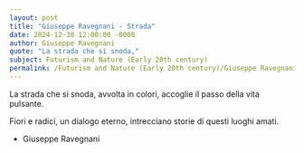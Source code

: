 ```yaml
---
layout: post
title: "Giuseppe Ravegnani - Strada"
date: 2024-12-30 12:00:00 -0000
author: Giuseppe Ravegnani
quote: "La strada che si snoda,"
subject: Futurism and Nature (Early 20th century)
permalink: /Futurism and Nature (Early 20th century)/Giuseppe Ravegnani/Giuseppe Ravegnani - Strada
---
```


La strada che si snoda,
   avvolta in colori,
   accoglie il passo
   della vita pulsante.

Fiori e radici,
   un dialogo eterno,
   intrecciano storie
   di questi luoghi amati.

- Giuseppe Ravegnani
